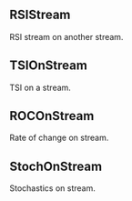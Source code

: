 ## RSIStream

RSI stream on another stream.

## TSIOnStream

TSI on a stream.

## ROCOnStream

Rate of change on stream.

## StochOnStream

Stochastics on stream.